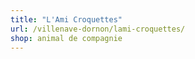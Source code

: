 ```yaml
---
title: "L'Ami Croquettes"
url: /villenave-dornon/lami-croquettes/
shop: animal de compagnie
---
```

